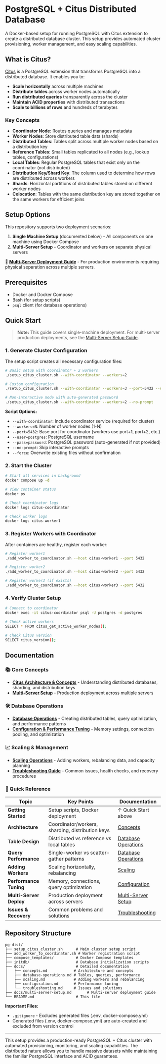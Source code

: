 # PostgreSQL + Citus Distributed Database

A Docker-based setup for running PostgreSQL with Citus extension to create a distributed database cluster. This setup provides automated cluster provisioning, worker management, and easy scaling capabilities.

## What is Citus?

[Citus](https://www.citusdata.com/) is a PostgreSQL extension that transforms PostgreSQL into a distributed database. It enables you to:

- **Scale horizontally** across multiple machines
- **Distribute tables** across worker nodes automatically
- **Run distributed queries** transparently across the cluster
- **Maintain ACID properties** with distributed transactions
- **Scale to billions of rows** and hundreds of terabytes

### Key Concepts

- **Coordinator Node**: Routes queries and manages metadata
- **Worker Nodes**: Store distributed table data (shards)
- **Distributed Tables**: Tables split across multiple worker nodes based on a distribution key
- **Reference Tables**: Small tables replicated to all nodes (e.g., lookup tables, configurations)
- **Local Tables**: Regular PostgreSQL tables that exist only on the coordinator (not distributed)
- **Distribution Key/Shard Key**: The column used to determine how rows are distributed across workers
- **Shards**: Horizontal partitions of distributed tables stored on different worker nodes
- **Colocation**: Tables with the same distribution key are stored together on the same workers for efficient joins

## Setup Options

This repository supports two deployment scenarios:

1. **Single Machine Setup** (documented below) - All components on one machine using Docker Compose
2. **Multi-Server Setup** - Coordinator and workers on separate physical servers

📖 **[Multi-Server Deployment Guide](docs/multi-server-setup.md)** - For production environments requiring physical separation across multiple servers.

## Prerequisites

- Docker and Docker Compose
- Bash (for setup scripts)
- `psql` client (for database operations)

## Quick Start

> **Note:** This guide covers single-machine deployment. For multi-server production deployments, see the [Multi-Server Setup Guide](docs/multi-server-setup.md).

### 1. Generate Cluster Configuration

The setup script creates all necessary configuration files:

```bash
# Basic setup with coordinator + 2 workers
./setup_citus_cluster.sh --with-coordinator --workers=2

# Custom configuration
./setup_citus_cluster.sh --with-coordinator --workers=3 --port=5432 --user=myuser --pass=mypassword

# Non-interactive mode with auto-generated password
./setup_citus_cluster.sh --with-coordinator --workers=2 --no-prompt
```

**Script Options:**

- `--with-coordinator`: Include coordinator service (required for cluster)
- `--workers=N`: Number of worker nodes (1-N)
- `--port=5432`: Base port for coordinator (workers use port+1, port+2, etc.)
- `--user=postgres`: PostgreSQL username
- `--pass=password`: PostgreSQL password (auto-generated if not provided)
- `--no-prompt`: Skip interactive prompts
- `--force`: Overwrite existing files without confirmation

### 2. Start the Cluster

```bash
# Start all services in background
docker compose up -d

# View container status
docker ps

# Check coordinator logs
docker logs citus-coordinator

# Check worker logs
docker logs citus-worker1
```

### 3. Register Workers with Coordinator

After containers are healthy, register each worker:

```bash
# Register worker1
./add_worker_to_coordinator.sh --host citus-worker1 --port 5432

# Register worker2
./add_worker_to_coordinator.sh --host citus-worker2 --port 5432

# Register worker3 (if exists)
./add_worker_to_coordinator.sh --host citus-worker3 --port 5432
```

### 4. Verify Cluster Setup

```bash
# Connect to coordinator
docker exec -it citus-coordinator psql -U postgres -d postgres

# Check active workers
SELECT * FROM citus_get_active_worker_nodes();

# Check Citus version
SELECT citus_version();
```

## Documentation

### 📚 Core Concepts

- **[Citus Architecture & Concepts](docs/concepts.md)** - Understanding distributed databases, sharding, and distribution keys
- **[Multi-Server Setup](docs/multi-server-setup.md)** - Production deployment across multiple servers

### 🛠️ Database Operations

- **[Database Operations](docs/database-operations.md)** - Creating distributed tables, query optimization, and performance patterns
- **[Configuration & Performance Tuning](docs/configuration.md)** - Memory settings, connection pooling, and optimization

### 📈 Scaling & Management

- **[Scaling Operations](docs/scaling.md)** - Adding workers, rebalancing data, and capacity planning
- **[Troubleshooting Guide](docs/troubleshooting.md)** - Common issues, health checks, and recovery procedures

### 🎯 Quick Reference

| Topic                   | Key Points                                       | Documentation                                      |
| ----------------------- | ------------------------------------------------ | -------------------------------------------------- |
| **Getting Started**     | Setup scripts, Docker deployment                 | ↑ Quick Start above                                |
| **Architecture**        | Coordinator/workers, sharding, distribution keys | [Concepts](docs/concepts.md)                       |
| **Table Design**        | Distributed vs reference vs local tables         | [Database Operations](docs/database-operations.md) |
| **Query Performance**   | Single-worker vs scatter-gather patterns         | [Database Operations](docs/database-operations.md) |
| **Adding Workers**      | Scaling horizontally, rebalancing                | [Scaling](docs/scaling.md)                         |
| **Performance Tuning**  | Memory, connections, query optimization          | [Configuration](docs/configuration.md)             |
| **Multi-Server Deploy** | Production deployment across servers             | [Multi-Server Setup](docs/multi-server-setup.md)   |
| **Issues & Recovery**   | Common problems and solutions                    | [Troubleshooting](docs/troubleshooting.md)         |

## Repository Structure

```
pg-dist/
├── setup_citus_cluster.sh      # Main cluster setup script
├── add_worker_to_coordinator.sh # Worker registration script
├── compose_templates/          # Docker Compose templates
├── initdb/                     # Database initialization scripts
├── docs/                       # Detailed documentation
│   ├── concepts.md            # Architecture and concepts
│   ├── database-operations.md # Tables, queries, performance
│   ├── scaling.md             # Adding workers and rebalancing
│   ├── configuration.md       # Performance tuning
│   └── troubleshooting.md     # Issues and solutions
├── docs/multi-server-setup.md       # Multi-server deployment guide
└── README.md                   # This file
```

**Important Files:**

- `.gitignore` - Excludes generated files (.env, docker-compose.yml)
- Generated files (.env, docker-compose.yml) are auto-created and excluded from version control

---

This setup provides a production-ready PostgreSQL + Citus cluster with automated provisioning, monitoring, and scaling capabilities. The distributed nature allows you to handle massive datasets while maintaining the familiar PostgreSQL interface and ACID guarantees.
